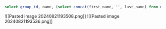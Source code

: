 ```sql
select group_id, name, (select concat(first_name, '', last_name) from user where user_id=admin_user_id) from discussion_group;
```
![[Pasted image 20240821193508.png]]
![[Pasted image 20240821193536.png]]

